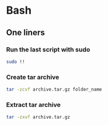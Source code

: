 # Bash

## One liners

### Run the last script with sudo

```bash
sudo !!
```

### Create tar archive

```bash
tar -zcvf archive.tar.gz folder_name
```

### Extract tar archive

```bash
tar -zxvf archive.tar.gz
```

